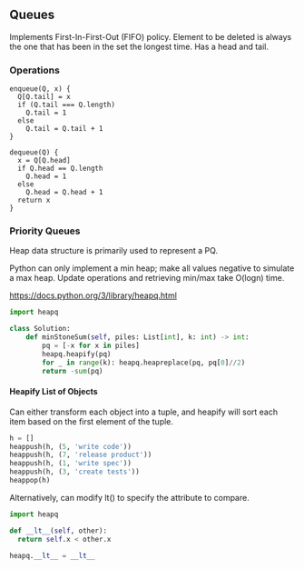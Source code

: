## Queues

Implements First-In-First-Out (FIFO) policy. Element to be deleted is always the one that has been in the set the longest time. Has a head and tail.

### Operations

```
enqueue(Q, x) {
  Q[Q.tail] = x
  if (Q.tail === Q.length)
    Q.tail = 1
  else
    Q.tail = Q.tail + 1
}

dequeue(Q) {
  x = Q[Q.head]
  if Q.head == Q.length
    Q.head = 1
  else
    Q.head = Q.head + 1
  return x
}
```

### Priority Queues

Heap data structure is primarily used to represent a PQ.

Python can only implement a min heap; make all values negative to simulate a max heap. Update operations and retrieving min/max take O(logn) time.

https://docs.python.org/3/library/heapq.html

```py
import heapq

class Solution:
    def minStoneSum(self, piles: List[int], k: int) -> int:
        pq = [-x for x in piles]
        heapq.heapify(pq)
        for _ in range(k): heapq.heapreplace(pq, pq[0]//2)
        return -sum(pq)
```

#### Heapify List of Objects

Can either transform each object into a tuple, and heapify will sort each item based on the first element of the tuple.

```py
h = []
heappush(h, (5, 'write code'))
heappush(h, (7, 'release product'))
heappush(h, (1, 'write spec'))
heappush(h, (3, 'create tests'))
heappop(h)
```

Alternatively, can modify lt() to specify the attribute to compare.

```py
import heapq

def __lt__(self, other):
  return self.x < other.x

heapq.__lt__ = __lt__
```
